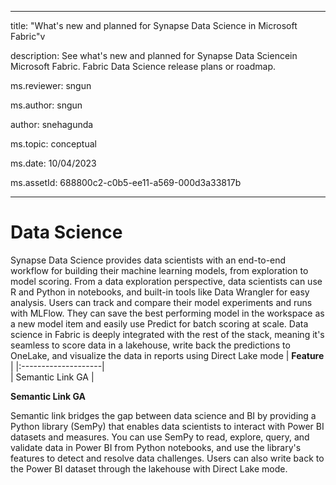  
- - -

title: "What's new and planned for Synapse Data Science in Microsoft Fabric"v

description: See what's new and planned for Synapse Data Sciencein Microsoft Fabric. Fabric Data Science release plans or roadmap.

ms.reviewer: sngun

ms.author: sngun

author: snehagunda

ms.topic: conceptual

ms.date: 10/04/2023

ms.assetId: 688800c2-c0b5-ee11-a569-000d3a33817b

- - -

  
# Data Science

Synapse Data Science provides data scientists with an end-to-end workflow for building their machine learning models, from exploration to model scoring. From a data exploration perspective, data scientists can use R and Python in notebooks, and built-in tools like Data Wrangler for easy analysis. Users can track and compare their model experiments and runs with MLFlow. They can save the best performing model in the workspace as a new model item and easily use Predict for batch scoring at scale. Data science in Fabric is deeply integrated with the rest of the stack, meaning it's seamless to score data in a lakehouse, write back the predictions to OneLake, and visualize the data in reports using Direct Lake mode
|     **Feature**      | 
|:--------------------|    
| Semantic Link GA   |

**Semantic Link GA**

Semantic link bridges the gap between data science and BI by providing a Python
library (SemPy) that enables data scientists to interact with Power BI datasets
and measures. You can use SemPy to read, explore, query, and validate data in
Power BI from Python notebooks, and use the library's features to detect and
resolve data challenges. Users can also write back to the Power BI dataset
through the lakehouse with Direct Lake mode.


